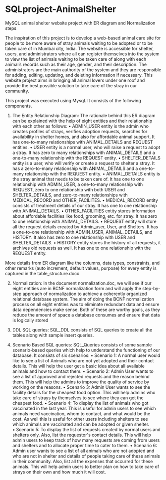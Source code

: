 # SQLproject-AnimalShelter
MySQL animal shelter website project with ER diagram and Normalization steps

The inspiration of this project is to develop a web-based animal care site for people to be more aware of stray animals waiting to be adopted or to be taken care of in Mumbai city, India. The website is accessible for shelter, users, and administrators where all can register themselves into the system to view the list of animals waiting to be taken care of along with each animal’s records such as their age, gender, and their description. The administrators are the main authority of the system and they are responsible for adding, editing, updating, and deleting information if necessary. This website project aims in bringing all animal lovers under one roof and provide the best possible solution to take care of the stray in our community.

This project was executed using Mysql. It consists of the following components.

1. The Entity Relationship Diagram:
The rationale behind this ER diagram can be explained with the help of eight entities and their relationship with each other as follows:
  •	ADMIN_USER entity is the admin who creates profiles of strays, verifies adoption requests, searches for availability in shelter homes, and also for affordable animal support. It has one-to-many relationships with ANIMAL_DETAILS and REQUEST entities.
  •	USER entity is a normal user, who will raise a request to adopt a stray. It has zero to many relationships with ANIMAL_DETAILS and a one-to-many relationship with the REQUEST entity.
  •	SHELTER_DETAILS entity is a user, who will verify or create a request to shelter a stray. It has a zero-to-many relationship with ANIMAL_DETAILS and a one-to-many relationship with the REQUEST entity.
  •	ANIMAL_DETAILS entity is the stray animal that needs to be taken care of. It has one to one relationship with ADMIN_USER, a one-to-many relationship with REQUEST, zero to one relationship with both USER and SHELTER_DETAILS, and zero-to-many relationships with MEDICAL_RECORD and OTHER_FACILITES.
  •	MEDICAL_RECORD entity consists of treatment details of our stray. It has one to one relationship with ANIMAL_DETAILS.
  •	OTHER_FACILITIES entity stores information about affordable facilities like food, grooming, etc. for stray. It has zero to one relationship with ANIMAL_DETAILS.
  •	REQUEST entity will store all the request details created by Admin_user, User, and Shelters. It has a one-to-one relationship with ADMIN_USER, ANIMAL_DETAILS, and HISTORY. It also has zero to one relationship with USER and SHELTER_DETAILS.
  •	HISTORY entity stores the history of all requests, it archives old requests as well. It has one to one relationship with the REQUEST entity.

More details from ER diagram like the columns, data types, constraints, and other remarks (auto increment, default values, purpose) for every entity is captured in the table_structure.docx

2. Normalization:
In the document normalization.doc, we will see if our eight entities are in BCNF normalization form and will apply the step-by-step approach of normalization to achieve a coherently organized relational database system.
The aim of doing the BCNF normalization process on all eight entities was to eliminate redundant data and ensure data dependencies make sense. Both of these are worthy goals, as they reduce the amount of space a database consumes and ensure that data is logically stored

3. DDL SQL queries:
SQL_DDL consists of SQL queries to create all the tables along with sample insert queries.

4. Scenario Based SQL queries:
SQL_Queries consists of some sample scenario-based queries which help to understand the functioning of our database.
It consists of six scenarios:
•	Scenario 1: A normal user would like to see a list of Animals who are not yet adopted and their contact details. This will help the user get a basic idea about all available animals and how to contact them.
•	Scenario 2: Admin User wants to see a list of approved and rejected requests and the reason behind them. This will help the admins to improve the quality of service by working on the reasons.
•	Scenario 3: Admin User wants to see the facility details for the cheapest food option. This will help admins who take care of strays by themselves to see where they can get the cheapest food. 
•	Scenario 4: To display the list of animals who got vaccinated in the last year. This is useful for admin users to see which animals need vaccination, whom to contact, and what would be the cost. As well this is useful for other users including shelters to see which animals are vaccinated and can be adopted or given shelter.  
•	Scenario 5: To display the list of requests created by normal users and shelters only. Also, list the requestor's contact details. This will help admin users to keep track of how many requests are coming from users and shelters and to allocate proper time to cater to them.
•	Scenario 6: Admin user wants to see a list of all animals who are not adopted and who are not in shelter and details of people taking care of these animals in their community. Also, list all the expenses that occurred for these animals. This will help admin users to better plan on how to take care of strays on their own and how much it will cost.
